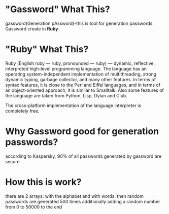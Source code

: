 # "Gassword" What This?
  gassword(Generation pAssword)-this is tool for generation passwords. Gassword create in  **Ruby**
# "Ruby" What This?
  Ruby (English ruby — ruby, pronounced — ruby) — dynamic, reflective, interpreted high-level programming language. The language has an operating system-independent            implementation of multithreading, strong dynamic typing, garbage collector, and many other features. In terms of syntax features, it is close to the Perl and Eiffel languages, and in terms of an object-oriented approach, it is similar to Smalltalk. Also some features of the language are taken from Python, Lisp, Dylan and Club.

The cross-platform implementation of the language interpreter is completely free.
# Why Gassword good for generation passwords?
  according to Kaspersky, 90% of all passwords generated by gassword are secure
# How this is work?
  there are 2 arrays: with the alphabet and with words. then random passwords are generated 500 times additionally adding a random number from 0 to 50000 to the end
